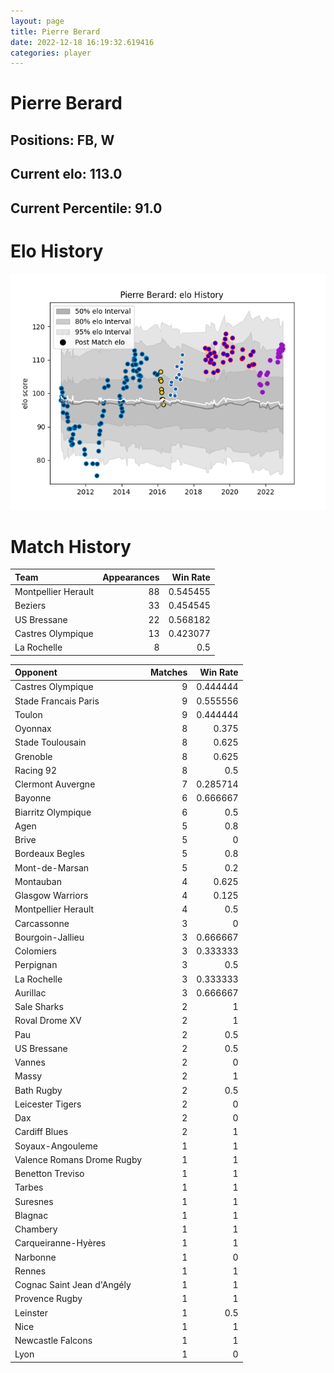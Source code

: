 ```yaml
---  
layout: page  
title: Pierre Berard  
date: 2022-12-18 16:19:32.619416  
categories: player  
---
```

# Pierre Berard

## Positions: FB, W

## Current elo: 113.0

## Current Percentile: 91.0

# Elo History


![elo history](history_PierreBerard.png)
# Match History


| Team                |   Appearances |   Win Rate |
|:--------------------|--------------:|-----------:|
| Montpellier Herault |            88 |   0.545455 |
| Beziers             |            33 |   0.454545 |
| US Bressane         |            22 |   0.568182 |
| Castres Olympique   |            13 |   0.423077 |
| La Rochelle         |             8 |   0.5      |

| Opponent                   |   Matches |   Win Rate |
|:---------------------------|----------:|-----------:|
| Castres Olympique          |         9 |   0.444444 |
| Stade Francais Paris       |         9 |   0.555556 |
| Toulon                     |         9 |   0.444444 |
| Oyonnax                    |         8 |   0.375    |
| Stade Toulousain           |         8 |   0.625    |
| Grenoble                   |         8 |   0.625    |
| Racing 92                  |         8 |   0.5      |
| Clermont Auvergne          |         7 |   0.285714 |
| Bayonne                    |         6 |   0.666667 |
| Biarritz Olympique         |         6 |   0.5      |
| Agen                       |         5 |   0.8      |
| Brive                      |         5 |   0        |
| Bordeaux Begles            |         5 |   0.8      |
| Mont-de-Marsan             |         5 |   0.2      |
| Montauban                  |         4 |   0.625    |
| Glasgow Warriors           |         4 |   0.125    |
| Montpellier Herault        |         4 |   0.5      |
| Carcassonne                |         3 |   0        |
| Bourgoin-Jallieu           |         3 |   0.666667 |
| Colomiers                  |         3 |   0.333333 |
| Perpignan                  |         3 |   0.5      |
| La Rochelle                |         3 |   0.333333 |
| Aurillac                   |         3 |   0.666667 |
| Sale Sharks                |         2 |   1        |
| Roval Drome XV             |         2 |   1        |
| Pau                        |         2 |   0.5      |
| US Bressane                |         2 |   0.5      |
| Vannes                     |         2 |   0        |
| Massy                      |         2 |   1        |
| Bath Rugby                 |         2 |   0.5      |
| Leicester Tigers           |         2 |   0        |
| Dax                        |         2 |   0        |
| Cardiff Blues              |         2 |   1        |
| Soyaux-Angouleme           |         1 |   1        |
| Valence Romans Drome Rugby |         1 |   1        |
| Benetton Treviso           |         1 |   1        |
| Tarbes                     |         1 |   1        |
| Suresnes                   |         1 |   1        |
| Blagnac                    |         1 |   1        |
| Chambery                   |         1 |   1        |
| Carqueiranne-Hyères        |         1 |   1        |
| Narbonne                   |         1 |   0        |
| Rennes                     |         1 |   1        |
| Cognac Saint Jean d'Angély |         1 |   1        |
| Provence Rugby             |         1 |   1        |
| Leinster                   |         1 |   0.5      |
| Nice                       |         1 |   1        |
| Newcastle Falcons          |         1 |   1        |
| Lyon                       |         1 |   0        |